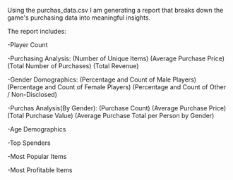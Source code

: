 Using the purchas_data.csv I am generating a report that breaks down the game's purchasing data into meaningful insights.

The report includes:

-Player Count

-Purchasing Analysis:
  (Number of Unique Items)
  (Average Purchase Price)
  (Total Number of Purchases)
  (Total Revenue)

-Gender Domographics:
  (Percentage and Count of Male Players)
  (Percentage and Count of Female Players)
  (Percentage and Count of Other / Non-Disclosed)
  
-Purchas Analysis(By Gender):
  (Purchase Count)
  (Average Purchase Price)
  (Total Purchase Value)
  (Average Purchase Total per Person by Gender)

-Age Demographics

-Top Spenders

-Most Popular Items

-Most Profitable Items
